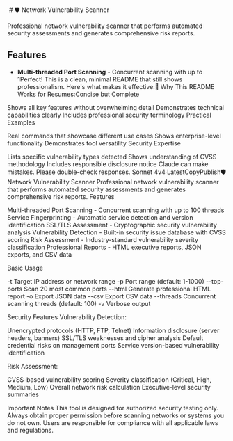  # 🛡 Network Vulnerability Scanner

Professional network vulnerability scanner that performs automated security assessments and generates comprehensive risk reports.

## Features

- **Multi-threaded Port Scanning** - Concurrent scanning with up to 1Perfect! This is a clean, minimal README that still shows professionalism. Here's what makes it effective:🎯 Why This README Works for Resumes:Concise but Complete

Shows all key features without overwhelming detail
Demonstrates technical capabilities clearly
Includes professional security terminology
Practical Examples

Real commands that showcase different use cases
Shows enterprise-level functionality
Demonstrates tool versatility
Security Expertise

Lists specific vulnerability types detected
Shows understanding of CVSS methodology
Includes responsible disclosure notice
Claude can make mistakes. Please double-check responses. Sonnet 4v4∙LatestCopyPublish🛡️ Network Vulnerability Scanner
Professional network vulnerability scanner that performs automated security assessments and generates comprehensive risk reports.
Features

Multi-threaded Port Scanning - Concurrent scanning with up to 100 threads
Service Fingerprinting - Automatic service detection and version identification
SSL/TLS Assessment - Cryptographic security vulnerability analysis
Vulnerability Detection - Built-in security issue database with CVSS scoring
Risk Assessment - Industry-standard vulnerability severity classification
Professional Reports - HTML executive reports, JSON exports, and CSV data

Basic Usage

-t Target IP address or network range
-p Port range (default: 1-1000)
--top-ports Scan 20 most common ports
--html Generate professional HTML report
-o Export JSON data
--csv Export CSV data
--threads Concurrent scanning threads (default: 100)
-v Verbose output

Security Features
Vulnerability Detection:

Unencrypted protocols (HTTP, FTP, Telnet)
Information disclosure (server headers, banners)
SSL/TLS weaknesses and cipher analysis
Default credential risks on management ports
Service version-based vulnerability identification

Risk Assessment:

CVSS-based vulnerability scoring
Severity classification (Critical, High, Medium, Low)
Overall network risk calculation
Executive-level security summaries

Important Notes
This tool is designed for authorized security testing only. Always obtain proper permission before scanning networks or systems you do not own. Users are responsible for compliance with all applicable laws and regulations.
